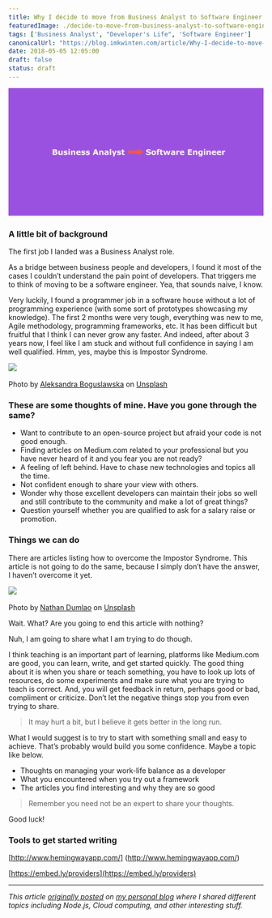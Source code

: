 ```yaml
---
title: Why I decide to move from Business Analyst to Software Engineer
featuredImage: ./decide-to-move-from-business-analyst-to-software-engineer.png
tags: ['Business Analyst', "Developer's Life", 'Software Engineer']
canonicalUrl: "https://blog.imkwinten.com/article/Why-I-decide-to-move-from-Business-Analyst-to-Software-Engineer"
date: 2018-05-05 12:05:00
draft: false
status: draft
---
```


![](./decide-to-move-from-business-analyst-to-software-engineer.png)

### A little bit of background

The first job I landed was a Business Analyst role. 

As a bridge between business people and developers, I found it most of the cases I couldn’t understand the pain point of developers. That triggers me to think of moving to be a software engineer. Yea, that sounds naive, I know.

Very luckily, I found a programmer job in a software house without a lot of programming experience (with some sort of prototypes showcasing my knowledge). The first 2 months were very tough, everything was new to me, Agile methodology, programming frameworks, etc. It has been difficult but fruitful that I think I can never grow any faster. And indeed, after about 3 years now, I feel like I am stuck and without full confidence in saying I am well qualified. Hmm, yes, maybe this is Impostor Syndrome.

![](https://prod-blog-imkwinten-media-files.s3.ap-northeast-2.amazonaws.com/aleksandra_boguslawska_MS_7_KD_9_Ti7_FQ_unsplash_cb90097e58_21eaebeab9.jpeg)

Photo by [Aleksandra Boguslawska](https://unsplash.com/@aleksandraboguslawska?utm_source=unsplash&utm_medium=referral&utm_content=creditCopyText) on [Unsplash](https://unsplash.com/@aleksandraboguslawska?utm_source=unsplash&utm_medium=referral&utm_content=creditCopyText)

### These are some thoughts of mine. Have you gone through the same?

- Want to contribute to an open-source project but afraid your code is not good enough.
- Finding articles on Medium.com related to your professional but you have never heard of it and you fear you are not ready?
- A feeling of left behind. Have to chase new technologies and topics all the time.
- Not confident enough to share your view with others.
- Wonder why those excellent developers can maintain their jobs so well and still contribute to the community and make a lot of great things?
- Question yourself whether you are qualified to ask for a salary raise or promotion.

### Things we can do
There are articles listing how to overcome the Impostor Syndrome. This article is not going to do the same, because I simply don’t have the answer, I haven’t overcome it yet.

![](https://prod-blog-imkwinten-media-files.s3.ap-northeast-2.amazonaws.com/nathan_dumlao_16mv_SZ_p_JG_p4_unsplash_c0159c0cab_18a8573ee3.jpeg)

Photo by [Nathan Dumlao](https://unsplash.com/@nate_dumlao?utm_source=unsplash&utm_medium=referral&utm_content=creditCopyText) on [Unsplash](https://unsplash.com/@nate_dumlao?utm_source=unsplash&utm_medium=referral&utm_content=creditCopyText)

Wait. What? Are you going to end this article with nothing?

Nuh, I am going to share what I am trying to do though.

I think teaching is an important part of learning, platforms like Medium.com are good, you can learn, write, and get started quickly. The good thing about it is when you share or teach something, you have to look up lots of resources, do some experiments and make sure what you are trying to teach is correct. And, you will get feedback in return, perhaps good or bad, compliment or criticize. Don’t let the negative things stop you from even trying to share.

> It may hurt a bit, but I believe it gets better in the long run.

What I would suggest is to try to start with something small and easy to achieve. That’s probably would build you some confidence. Maybe a topic like below.

- Thoughts on managing your work-life balance as a developer
- What you encountered when you try out a framework
- The articles you find interesting and why they are so good

> Remember you need not be an expert to share your thoughts.

Good luck!

### Tools to get started writing
[http://www.hemingwayapp.com/]
(http://www.hemingwayapp.com/)

[https://embed.ly/providers](https://embed.ly/providers)

----------

*This article [originally posted](https://blog.imkwinten.com/article/Why-I-decide-to-move-from-Business-Analyst-to-Software-Engineer?utm_source=medium&utm_medium=referral) on [my personal blog](https://blog.imkwinten.com/?utm_source=medium&utm_medium=referral) where I shared different topics including Node.js, Cloud computing, and other interesting stuff.*
